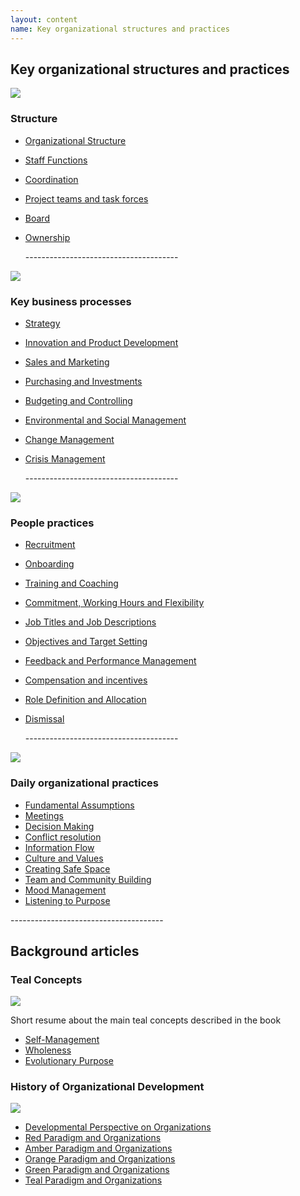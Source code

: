 ```yaml
---
layout: content
name: Key organizational structures and practices
---
```

## Key organizational structures and practices

![](/media/structure.jpg)

### Structure

* [Organizational Structure](https://reinventingorganizationswiki.com/en/theory/organizational-structure/)
* [Staff Functions](https://reinventingorganizationswiki.com/en/theory/staff-functions/)
* [Coordination](https://reinventingorganizationswiki.com/en/theory/coordination/)
* [Project teams and task forces](https://reinventingorganizationswiki.com/en/theory/project-teams-and-task-forces/)
* [Board](https://reinventingorganizationswiki.com/en/theory/board/)
* [Ownership](https://reinventingorganizationswiki.com/en/theory/ownership/)

  \--------------------------------------

![](/media/key-business-processes.jpg)

### Key business processes 

* [Strategy](https://reinventingorganizationswiki.com/en/theory/strategy/)
* [Innovation and Product Development](https://reinventingorganizationswiki.com/en/theory/innovation-and-product-development/)
* [Sales and Marketing](https://reinventingorganizationswiki.com/en/theory/sales-marketing/)
* [Purchasing and Investments](https://reinventingorganizationswiki.com/en/theory/purchasing-and-investments/)
* [Budgeting and Controlling](https://reinventingorganizationswiki.com/en/theory/budgeting-and-controlling/)
* [Environmental and Social Management](https://reinventingorganizationswiki.com/en/theory/environmental-and-social-management/)
* [Change Management](https://reinventingorganizationswiki.com/en/theory/change-management/)
* [Crisis Management](https://reinventingorganizationswiki.com/en/theory/crisis-management/)

  \--------------------------------------

![](/media/people-practices.jpg)

### People practices

* [Recruitment](https://reinventingorganizationswiki.com/en/theory/recruitment/)
* [Onboarding](https://reinventingorganizationswiki.com/en/theory/onboarding/)
* [Training and Coaching](https://reinventingorganizationswiki.com/en/theory/training-and-coaching/)
* [Commitment, Working Hours and Flexibility](https://reinventingorganizationswiki.com/en/theory/commitment-working-hours-and-flexibility/)
* [Job Titles and Job Descriptions](https://reinventingorganizationswiki.com/en/theory/job-titles-and-job-descriptions/)
* [Objectives and Target Setting](https://reinventingorganizationswiki.com/en/theory/objectives-and-target-setting/)
* [Feedback and Performance Management](https://reinventingorganizationswiki.com/en/theory/feedback-and-performance-management/)
* [Compensation and incentives](https://reinventingorganizationswiki.com/en/theory/compensation-and-incentives/)
* [Role Definition and Allocation](https://reinventingorganizationswiki.com/en/theory/role-definition-and-allocation/)
* [Dismissal](https://reinventingorganizationswiki.com/en/theory/dismissal/)

  \--------------------------------------

![](/media/daily-organizational-practices.jpg)

### Daily organizational practices

* [Fundamental Assumptions](https://reinventingorganizationswiki.com/en/theory/fundamental-assumptions/)
* [Meetings](https://reinventingorganizationswiki.com/en/theory/meetings/)
* [Decision Making](https://reinventingorganizationswiki.com/en/theory/decision-making/)
* [Conflict resolution](https://reinventingorganizationswiki.com/en/theory/conflict-resolution/)
* [Information Flow](https://reinventingorganizationswiki.com/en/theory/information-flow/)
* [Culture and Values](https://reinventingorganizationswiki.com/en/theory/culture-and-values/)
* [Creating Safe Space](https://reinventingorganizationswiki.com/en/theory/safe-space/)
* [Team and Community Building](https://reinventingorganizationswiki.com/en/theory/team-and-community-building/)
* [Mood Management](https://reinventingorganizationswiki.com/en/theory/mood-management/)
* [Listening to Purpose](https://reinventingorganizationswiki.com/en/theory/listening-to-purpose/)

\--------------------------------------

## Background articles

### Teal Concepts

![](/media/fundamental-assumptions.jpg)

Short resume about the main teal concepts described in the book

* [Self-Management](https://reinventingorganizationswiki.com/en/theory/self-management/)
* [Wholeness](https://reinventingorganizationswiki.com/en/theory/wholeness/)
* [Evolutionary Purpose](https://reinventingorganizationswiki.com/en/theory/evolutionary-purpose/)

### History of Organizational Development

![](/media/1_018-small.png)

* [Developmental Perspective on Organizations](https://reinventingorganizationswiki.com/en/theory/developmental-perspective-on-organizations/)
* [Red Paradigm and Organizations](https://reinventingorganizationswiki.com/en/theory/red-organizations/)
* [Amber Paradigm and Organizations](https://reinventingorganizationswiki.com/en/theory/amber-paradigm-and-organizations/)
* [Orange Paradigm and Organizations](https://reinventingorganizationswiki.com/en/theory/orange-paradigm-and-organizations/)
* [Green Paradigm and Organizations](https://reinventingorganizationswiki.com/en/theory/green-paradigm-and-organizations/)
* [Teal Paradigm and Organizations](https://reinventingorganizationswiki.com/en/theory/teal-paradigm-and-organizations/)